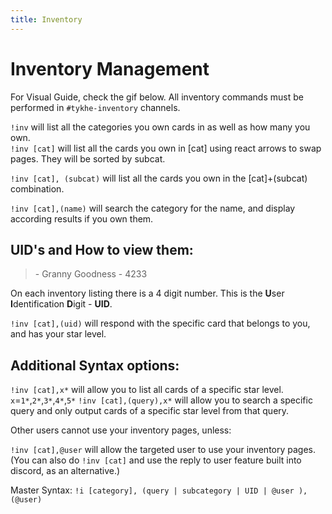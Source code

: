 ```yaml
---
title: Inventory
---
```

# Inventory Management

For Visual Guide, check the gif below. All inventory commands must be performed in `#tykhe-inventory` channels.

`!inv` will list all the categories you own cards in as well as how many you own.  
`!inv [cat]` will list all the cards you own in [cat] using react arrows to swap pages. They will be sorted by subcat.

`!inv [cat], (subcat)` will list all the cards you own in the [cat]+(subcat) combination.

`!inv [cat],(name)` will search the category for the name, and display according results if you own them.

## UID's and How to view them:

> <span class="star5"></span> - Granny Goodness - 4233

On each inventory listing there is a 4 digit number. This is the **U**ser **I**dentification **D**igit - **UID**.

`!inv [cat],(uid)` will respond with the specific card that belongs to you, and has your star level.

## Additional Syntax options:

`!inv [cat],x*` will allow you to list all cards of a specific star level. `x`=`1*`,`2*`,`3*`,`4*`,`5*`
`!inv [cat],(query),x*` will allow you to search a specific query and only output cards of a specific star level from that query.

Other users cannot use your inventory pages, unless:

`!inv [cat],@user` will allow the targeted user to use your inventory pages.  
(You can also do `!inv [cat]` and use the reply to user feature built into discord, as an alternative.)

Master Syntax: `!i [category], (query | subcategory | UID | @user ), (@user)`
